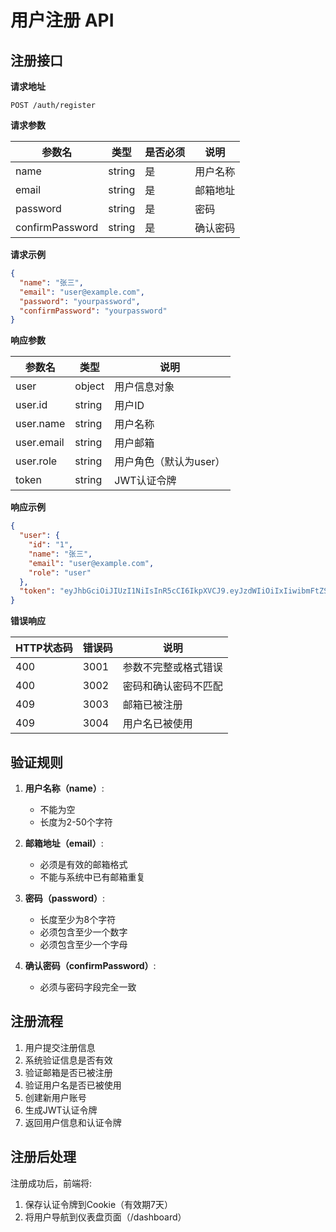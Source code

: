 # 用户注册 API

## 注册接口

**请求地址**

```
POST /auth/register
```

**请求参数**

| 参数名          | 类型   | 是否必须 | 说明     |
|-----------------|--------|----------|----------|
| name            | string | 是       | 用户名称 |
| email           | string | 是       | 邮箱地址 |
| password        | string | 是       | 密码     |
| confirmPassword | string | 是       | 确认密码 |

**请求示例**

```json
{
  "name": "张三",
  "email": "user@example.com",
  "password": "yourpassword",
  "confirmPassword": "yourpassword"
}
```

**响应参数**

| 参数名      | 类型   | 说明                 |
|-------------|--------|---------------------|
| user        | object | 用户信息对象         |
| user.id     | string | 用户ID              |
| user.name   | string | 用户名称             |
| user.email  | string | 用户邮箱            |
| user.role   | string | 用户角色（默认为user）|
| token       | string | JWT认证令牌          |

**响应示例**

```json
{
  "user": {
    "id": "1",
    "name": "张三",
    "email": "user@example.com",
    "role": "user"
  },
  "token": "eyJhbGciOiJIUzI1NiIsInR5cCI6IkpXVCJ9.eyJzdWIiOiIxIiwibmFtZSI6IuW8oOS4iSIsImVtYWlsIjoidXNlckBleGFtcGxlLmNvbSIsInJvbGUiOiJ1c2VyIiwiaWF0IjoxNTE2MjM5MDIyfQ.SflKxwRJSMeKKF2QT4fwpMeJf36POk6yJV_adQssw5c"
}
```

**错误响应**

| HTTP状态码 | 错误码 | 说明                     |
|------------|--------|-------------------------|
| 400        | 3001   | 参数不完整或格式错误     |
| 400        | 3002   | 密码和确认密码不匹配     |
| 409        | 3003   | 邮箱已被注册            |
| 409        | 3004   | 用户名已被使用          |

## 验证规则

1. **用户名称（name）**:
   - 不能为空
   - 长度为2-50个字符

2. **邮箱地址（email）**:
   - 必须是有效的邮箱格式
   - 不能与系统中已有邮箱重复

3. **密码（password）**:
   - 长度至少为8个字符
   - 必须包含至少一个数字
   - 必须包含至少一个字母

4. **确认密码（confirmPassword）**:
   - 必须与密码字段完全一致

## 注册流程

1. 用户提交注册信息
2. 系统验证信息是否有效
3. 验证邮箱是否已被注册
4. 验证用户名是否已被使用
5. 创建新用户账号
6. 生成JWT认证令牌
7. 返回用户信息和认证令牌

## 注册后处理

注册成功后，前端将:
1. 保存认证令牌到Cookie（有效期7天）
2. 将用户导航到仪表盘页面（/dashboard） 
